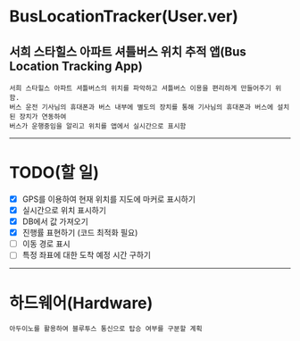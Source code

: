 # BusLocationTracker(User.ver)

## 서희 스타힐스 아파트 셔틀버스 위치 추적 앱(Bus Location Tracking App)
    서희 스타힐스 아파트 셔틀버스의 위치를 파악하고 셔틀버스 이용을 편리하게 만들어주기 위함.
    버스 운전 기사님의 휴대폰과 버스 내부에 별도의 장치를 통해 기사님의 휴대폰과 버스에 설치된 장치가 연동하여
    버스가 운행중임을 알리고 위치를 앱에서 실시간으로 표시함
*****
# TODO(할 일)
- [x] GPS를 이용하여 현재 위치를 지도에 마커로 표시하기
- [x] 실시간으로 위치 표시하기
- [x] DB에서 값 가져오기
- [x] 진행률 표현하기 (코드 최적화 필요)
- [ ] 이동 경로 표시
- [ ] 특정 좌표에 대한 도착 예정 시간 구하기
*****
# 하드웨어(Hardware)
    아두이노를 활용하여 블루투스 통신으로 탑승 여부를 구분할 계획

